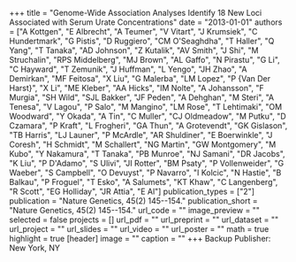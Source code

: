 +++
title = "Genome-Wide Association Analyses Identify 18 New Loci Associated with Serum Urate Concentrations"
date = "2013-01-01"
authors = ["A Kottgen", "E Albrecht", "A Teumer", "V Vitart", "J Krumsiek", "C Hundertmark", "G Pistis", "D Ruggiero", "CM O'Seaghdha", "T Haller", "Q Yang", "T Tanaka", "AD Johnson", "Z Kutalik", "AV Smith", "J Shi", "M Struchalin", "RPS Middelberg", "MJ Brown", "AL Gaffo", "N Pirastu", "G Li", "C Hayward", "T Zemunik", "J Huffman", "L Yengo", "JH Zhao", "A Demirkan", "MF Feitosa", "X Liu", "G Malerba", "LM Lopez", "P {Van Der Harst}", "X Li", "ME Kleber", "AA Hicks", "IM Nolte", "A Johansson", "F Murgia", "SH Wild", "SJL Bakker", "JF Peden", "A Dehghan", "M Steri", "A Tenesa", "V Lagou", "P Salo", "M Mangino", "LM Rose", "T Lehtimaki", "OM Woodward", "Y Okada", "A Tin", "C Muller", "CJ Oldmeadow", "M Putku", "D Czamara", "P Kraft", "L Frogheri", "GA Thun", "A Grotevendt", "GK Gislason", "TB Harris", "LJ Launer", "P McArdle", "AR Shuldiner", "E Boerwinkle", "J Coresh", "H Schmidt", "M Schallert", "NG Martin", "GW Montgomery", "M Kubo", "Y Nakamura", "T Tanaka", "PB Munroe", "NJ Samani", "DR Jacobs", "K Liu", "P D'Adamo", "S Ulivi", "JI Rotter", "BM Psaty", "P Vollenweider", "G Waeber", "S Campbell", "O Devuyst", "P Navarro", "I Kolcic", "N Hastie", "B Balkau", "P Froguel", "T Esko", "A Salumets", "KT Khaw", "C Langenberg", "R Scott", "EG Holliday", "JR Attia", "E Al"]
publication_types = ["2"]
publication = "Nature Genetics, 45(2) 145--154."
publication_short = "Nature Genetics, 45(2) 145--154."
url_code = ""
image_preview = ""
selected = false
projects = []
url_pdf = ""
url_preprint = ""
url_dataset = ""
url_project = ""
url_slides = ""
url_video = ""
url_poster = ""
math = true
highlight = true
[header]
image = ""
caption = ""
+++
Backup Publisher: New York, NY
